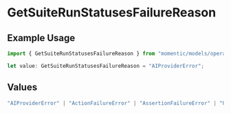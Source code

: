 # GetSuiteRunStatusesFailureReason

## Example Usage

```typescript
import { GetSuiteRunStatusesFailureReason } from "momentic/models/operations";

let value: GetSuiteRunStatusesFailureReason = "AIProviderError";
```

## Values

```typescript
"AIProviderError" | "ActionFailureError" | "AssertionFailureError" | "UserConfigurationError" | "JobTimeoutError" | "InternalWebAgentError" | "InternalPlatformError"
```